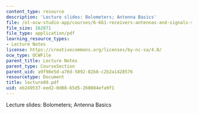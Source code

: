 ```yaml
---
content_type: resource
description: 'Lecture slides: Bolometers; Antenna Basics'
file: /ol-ocw-studio-app/courses/6-661-receivers-antennas-and-signals-spring-2003/eb249537eed20d0865d5260804efa9f1_lecture09.pdf
file_size: 162871
file_type: application/pdf
learning_resource_types:
- Lecture Notes
license: https://creativecommons.org/licenses/by-nc-sa/4.0/
ocw_type: OCWFile
parent_title: Lecture Notes
parent_type: CourseSection
parent_uid: a9f98e5d-a76d-5892-82b8-c2b2a1428576
resourcetype: Document
title: lecture09.pdf
uid: eb249537-eed2-0d08-65d5-260804efa9f1
---
```

Lecture slides: Bolometers; Antenna Basics